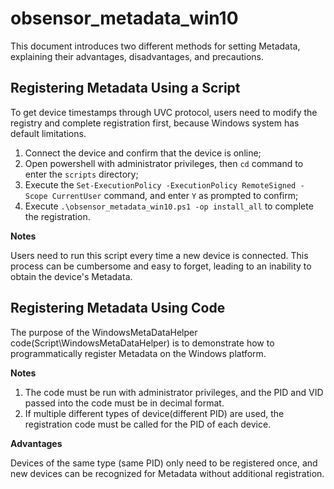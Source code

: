# obsensor_metadata_win10
This document introduces two different methods for setting Metadata, explaining their advantages, disadvantages, and precautions.

## Registering Metadata Using a Script

To get device timestamps through UVC protocol, users need to modify the registry and complete registration first, because Windows system has default limitations.

1. Connect the device and confirm that the device is online;
2. Open powershell with administrator privileges, then `cd` command to enter the `scripts` directory;
3. Execute the `Set-ExecutionPolicy -ExecutionPolicy RemoteSigned -Scope CurrentUser` command, and enter `Y` as prompted to confirm;
4. Execute `.\obsensor_metadata_win10.ps1 -op install_all` to complete the registration.

**Notes**

Users need to run this script every time a new device is connected. This process can be cumbersome and easy to forget, leading to an inability to obtain the device's Metadata.


## Registering Metadata Using Code

The purpose of the WindowsMetaDataHelper code(Script\WindowsMetaDataHelper) is to demonstrate how to programmatically register Metadata on the Windows platform.

**Notes**

1. The code must be run with administrator privileges, and the PID and VID passed into the code must be in decimal format.
2. If multiple different types of device(different PID) are used, the registration code must be called for the PID of each device.


**Advantages**

Devices of the same type (same PID) only need to be registered once, and new devices can be recognized for Metadata without additional registration.





